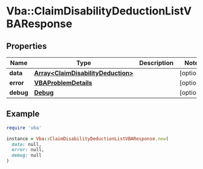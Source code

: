 # Vba::ClaimDisabilityDeductionListVBAResponse

## Properties

| Name | Type | Description | Notes |
| ---- | ---- | ----------- | ----- |
| **data** | [**Array&lt;ClaimDisabilityDeduction&gt;**](ClaimDisabilityDeduction.md) |  | [optional] |
| **error** | [**VBAProblemDetails**](VBAProblemDetails.md) |  | [optional] |
| **debug** | [**Debug**](Debug.md) |  | [optional] |

## Example

```ruby
require 'vba'

instance = Vba::ClaimDisabilityDeductionListVBAResponse.new(
  data: null,
  error: null,
  debug: null
)
```

